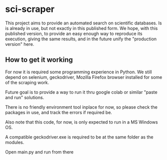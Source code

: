 # sci-scraper
This project aims to provide an automated search on scientific databases. Is is already in use, but not exactly in this published form.
We hope, with this published version, to provide an easy enough way to reproduce its execution, giving the same results, and in the future unify the "production version" here.

## How to get it working
For now it is required some programming experience in Python. We still depend on selenium, geckodriver, Mozilla Firefox browser installed for some of the scraping work.

Future goal is to provide a way to run it thru google colab or similar "paste and run" solutions.

There is no friendly environment tool inplace for now, so please check the packages in use, and track the errors if required be.

Also note that this code, for now, is only expected to run in a MS Windows OS.

A compatible geckodriver.exe is required to be at the same folder as the modules.

Open main.py and run from there
